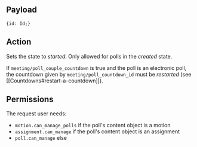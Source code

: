 ## Payload
```
{id: Id;}
```

## Action
Sets the state to *started*. Only allowed for polls in the *created* state.

If `meeting/poll_couple_countdown` is true and the poll is an electronic poll, the countdown given by `meeting/poll_countdown_id` must be *restarted* (see [[Countdowns#restart-a-countdown]]).

## Permissions
The request user needs:
- `motion.can_manage_polls` if the poll's content object is a motion
- `assignment.can_manage` if the poll's content object is an assignment
- `poll.can_manage` else
